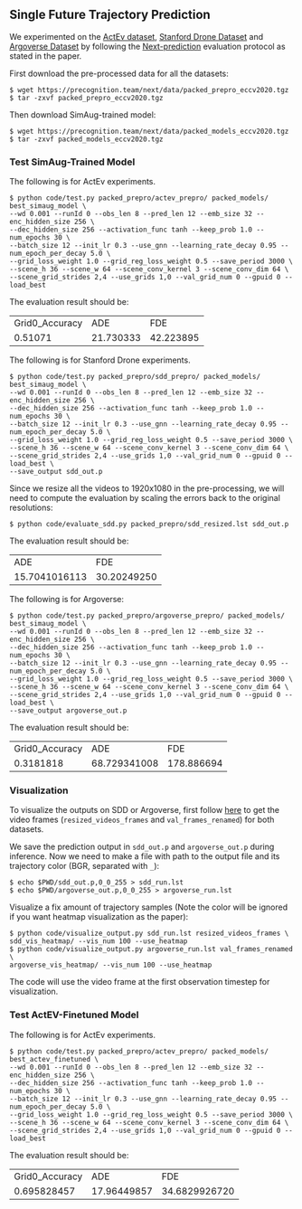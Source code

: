 
## Single Future Trajectory Prediction
We experimented on the [ActEv dataset](https://actev.nist.gov), [Stanford Drone Dataset](https://cvgl.stanford.edu/projects/uav_data/) and [Argoverse Dataset](https://www.argoverse.org/) by following the [Next-prediction](https://github.com/google/next-prediction) evaluation protocol as stated in the paper.

First download the pre-processed data for all the datasets:
```
$ wget https://precognition.team/next/data/packed_prepro_eccv2020.tgz
$ tar -zxvf packed_prepro_eccv2020.tgz
```

Then download SimAug-trained model:
```
$ wget https://precognition.team/next/data/packed_models_eccv2020.tgz
$ tar -zxvf packed_models_eccv2020.tgz
```

### Test SimAug-Trained Model
The following is for ActEv experiments.

```
$ python code/test.py packed_prepro/actev_prepro/ packed_models/ best_simaug_model \
--wd 0.001 --runId 0 --obs_len 8 --pred_len 12 --emb_size 32 --enc_hidden_size 256 \
--dec_hidden_size 256 --activation_func tanh --keep_prob 1.0 --num_epochs 30 \
--batch_size 12 --init_lr 0.3 --use_gnn --learning_rate_decay 0.95 --num_epoch_per_decay 5.0 \
--grid_loss_weight 1.0 --grid_reg_loss_weight 0.5 --save_period 3000 \
--scene_h 36 --scene_w 64 --scene_conv_kernel 3 --scene_conv_dim 64 \
--scene_grid_strides 2,4 --use_grids 1,0 --val_grid_num 0 --gpuid 0 --load_best
```
The evaluation result should be:
<table>
  <tr>
    <td>Grid0_Accuracy</td>
    <td>ADE</td>
    <td>FDE</td>
  </tr>
  <tr>
    <td>0.51071</td>
    <td>21.730333</td>
    <td>42.223895</td>
  </tr>
</table>

The following is for Stanford Drone experiments.

```
$ python code/test.py packed_prepro/sdd_prepro/ packed_models/ best_simaug_model \
--wd 0.001 --runId 0 --obs_len 8 --pred_len 12 --emb_size 32 --enc_hidden_size 256 \
--dec_hidden_size 256 --activation_func tanh --keep_prob 1.0 --num_epochs 30 \
--batch_size 12 --init_lr 0.3 --use_gnn --learning_rate_decay 0.95 --num_epoch_per_decay 5.0 \
--grid_loss_weight 1.0 --grid_reg_loss_weight 0.5 --save_period 3000 \
--scene_h 36 --scene_w 64 --scene_conv_kernel 3 --scene_conv_dim 64 \
--scene_grid_strides 2,4 --use_grids 1,0 --val_grid_num 0 --gpuid 0 --load_best \
--save_output sdd_out.p
```

Since we resize all the videos to 1920x1080 in the pre-processing, we will need to compute the evaluation by scaling the errors back to the original resolutions:
```
$ python code/evaluate_sdd.py packed_prepro/sdd_resized.lst sdd_out.p
```

The evaluation result should be:
<table>
  <tr>
    <td>ADE</td>
    <td>FDE</td>
  </tr>
  <tr>
    <td>15.7041016113</td>
    <td>30.20249250</td>
  </tr>
</table>


The following is for Argoverse:

```
$ python code/test.py packed_prepro/argoverse_prepro/ packed_models/ best_simaug_model \
--wd 0.001 --runId 0 --obs_len 8 --pred_len 12 --emb_size 32 --enc_hidden_size 256 \
--dec_hidden_size 256 --activation_func tanh --keep_prob 1.0 --num_epochs 30 \
--batch_size 12 --init_lr 0.3 --use_gnn --learning_rate_decay 0.95 --num_epoch_per_decay 5.0 \
--grid_loss_weight 1.0 --grid_reg_loss_weight 0.5 --save_period 3000 \
--scene_h 36 --scene_w 64 --scene_conv_kernel 3 --scene_conv_dim 64 \
--scene_grid_strides 2,4 --use_grids 1,0 --val_grid_num 0 --gpuid 0 --load_best \
--save_output argoverse_out.p
```
The evaluation result should be:
<table>
  <tr>
    <td>Grid0_Accuracy</td>
    <td>ADE</td>
    <td>FDE</td>
  </tr>
  <tr>
    <td>0.3181818</td>
    <td>68.729341008</td>
    <td>178.886694</td>
  </tr>
</table>

### Visualization
To visualize the outputs on SDD or Argoverse, first follow [here](PREPRO.md) to get the video frames (`resized_videos_frames` and `val_frames_renamed`) for both datasets.

We save the prediction output in `sdd_out.p` and `argoverse_out.p` during inference. Now we need to make a file with path to the output file and its trajectory color (BGR, separated with `_`):
```
$ echo $PWD/sdd_out.p,0_0_255 > sdd_run.lst
$ echo $PWD/argoverse_out.p,0_0_255 > argoverse_run.lst
```

Visualize a fix amount of trajectory samples (Note the color will be ignored if you want heatmap visualization as the paper):
```
$ python code/visualize_output.py sdd_run.lst resized_videos_frames \
sdd_vis_heatmap/ --vis_num 100 --use_heatmap
$ python code/visualize_output.py argoverse_run.lst val_frames_renamed \
argoverse_vis_heatmap/ --vis_num 100 --use_heatmap
```
The code will use the video frame at the first observation timestep for visualization.


### Test ActEV-Finetuned Model
The following is for ActEv experiments.

```
$ python code/test.py packed_prepro/actev_prepro/ packed_models/ best_actev_finetuned \
--wd 0.001 --runId 0 --obs_len 8 --pred_len 12 --emb_size 32 --enc_hidden_size 256 \
--dec_hidden_size 256 --activation_func tanh --keep_prob 1.0 --num_epochs 30 \
--batch_size 12 --init_lr 0.3 --use_gnn --learning_rate_decay 0.95 --num_epoch_per_decay 5.0 \
--grid_loss_weight 1.0 --grid_reg_loss_weight 0.5 --save_period 3000 \
--scene_h 36 --scene_w 64 --scene_conv_kernel 3 --scene_conv_dim 64 \
--scene_grid_strides 2,4 --use_grids 1,0 --val_grid_num 0 --gpuid 0 --load_best
```
The evaluation result should be:
<table>
  <tr>
    <td>Grid0_Accuracy</td>
    <td>ADE</td>
    <td>FDE</td>
  </tr>
  <tr>
    <td>0.695828457</td>
    <td>17.96449857</td>
    <td>34.6829926720</td>
  </tr>
</table>

